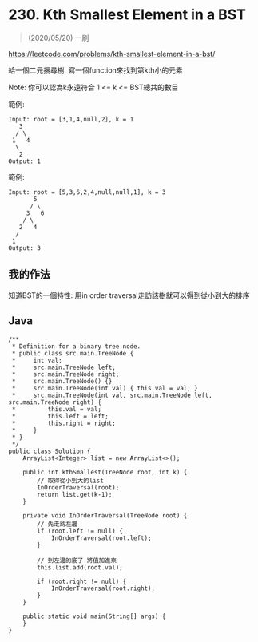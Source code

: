 # 230. Kth Smallest Element in a BST

> (2020/05/20) 一刷

https://leetcode.com/problems/kth-smallest-element-in-a-bst/

給一個二元搜尋樹, 寫一個function來找到第kth小的元素

Note:
你可以認為k永遠符合 1 <= k <= BST總共的數目

範例:

```
Input: root = [3,1,4,null,2], k = 1
   3
  / \
 1   4
  \
   2
Output: 1
```
範例:
```$xslt
Input: root = [5,3,6,2,4,null,null,1], k = 3
       5
      / \
     3   6
    / \
   2   4
  /
 1
Output: 3
```

## 我的作法

知道BST的一個特性: 用in order traversal走訪該樹就可以得到從小到大的排序

## Java

```java=
/**
 * Definition for a binary tree node.
 * public class src.main.TreeNode {
 *     int val;
 *     src.main.TreeNode left;
 *     src.main.TreeNode right;
 *     src.main.TreeNode() {}
 *     src.main.TreeNode(int val) { this.val = val; }
 *     src.main.TreeNode(int val, src.main.TreeNode left, src.main.TreeNode right) {
 *         this.val = val;
 *         this.left = left;
 *         this.right = right;
 *     }
 * }
 */
public class Solution {
    ArrayList<Integer> list = new ArrayList<>();

    public int kthSmallest(TreeNode root, int k) {
        // 取得從小到大的list
        InOrderTraversal(root);
        return list.get(k-1);
    }

    private void InOrderTraversal(TreeNode root) {
        // 先走訪左邊
        if (root.left != null) {
            InOrderTraversal(root.left);
        }

        // 到左邊的底了 將值加進來
        this.list.add(root.val);

        if (root.right != null) {
            InOrderTraversal(root.right);
        }
    }

    public static void main(String[] args) {
    }
}
```

